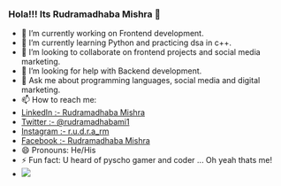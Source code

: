 ### Hola!!! Its Rudramadhaba Mishra 👋



- 🔭 I’m currently working on Frontend development.
- 🌱 I’m currently learning Python and practicing dsa in c++. 
- 👯 I’m looking to collaborate on frontend projects and social media marketing.
- 🤔 I’m looking for help with Backend development.
- 💬 Ask me about programming languages, social media and digital marketing.
- 📫 How to reach me:
- [LinkedIn :- Rudramadhaba Mishra](https://www.linkedin.com/in/rudramadhaba-mishra-386a83176)
- [Twitter :- @rudramadhabami1](https://twitter.com/rudramadhabami1) 
- [Instagram :- r.u.d.r.a_rm](https://www.instagram.com/r.u.d.r.a_rm/) 
- [Facebook :-  Rudramadhaba Mishra](https://www.facebook.com/rudramadhaba.mishra)
- 😄 Pronouns: He/His
- ⚡ Fun fact: U heard of pyscho gamer and coder ... Oh yeah thats me!
- <img src ="https://github-readme-stats.vercel.app/api?username=RUDRAMADHABA&&show_icons=true&title_color=ffffff&icon_color=bb2acf&text_color=daf7dc&bg_color=151515">


